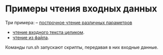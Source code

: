 # Примеры чтения входных данных

Три примера:
– [построчное чтение различных параметров](./example)
- [чтение входного текста целиком](./example_text).
- [чтение из файла](./example_from_file).

Команды run.sh запускают скрипты, передавая в них входные данные.

